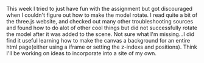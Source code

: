 This week I tried to just have fun with the assignment but got discouraged when I couldn't figure out how to make the model rotate. I read quite a bit of the three.js website, and checked out many other troubleshooting sources and found how to do alot of other cool things but did not successfully rotate the model after it was added to the scene. Not sure what I'm missing...I did find it useful learning how to make the canvas a background for an entire html page(either using a iframe or setting the z-indexs and positions). Think I'll be working on ideas to incorporate into a site of my own. 